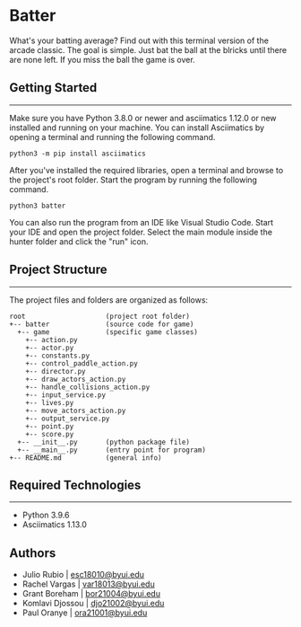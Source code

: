 # Batter
What's your batting average? Find out with this terminal version of the arcade 
classic. The goal is simple. Just bat the ball at the blricks until there are 
none left. If you miss the ball the game is over.

## Getting Started
---
Make sure you have Python 3.8.0 or newer and asciimatics 1.12.0 or new installed 
and running on your machine. You can install Asciimatics by opening a terminal 
and running the following command.
```
python3 -m pip install asciimatics
```
After you've installed the required libraries, open a terminal and browse to the 
project's root folder. Start the program by running the following command.
```
python3 batter 
```
You can also run the program from an IDE like Visual Studio Code. Start your IDE 
and open the project folder. Select the main module inside the hunter folder and 
click the "run" icon.

## Project Structure
---
The project files and folders are organized as follows:
```
root                    (project root folder)
+-- batter              (source code for game)
  +-- game              (specific game classes)
    +-- action.py
    +-- actor.py
    +-- constants.py
    +-- control_paddle_action.py
    +-- director.py
    +-- draw_actors_action.py
    +-- handle_collisions_action.py
    +-- input_service.py
    +-- lives.py
    +-- move_actors_action.py
    +-- output_service.py
    +-- point.py
    +-- score.py
  +-- __init__.py       (python package file)
  +-- __main__.py       (entry point for program)
+-- README.md           (general info)
```

## Required Technologies
---
* Python 3.9.6
* Asciimatics 1.13.0

## Authors
* Julio Rubio | esc18010@byui.edu
* Rachel Vargas | var18013@byui.edu
* Grant Boreham | bor21004@byui.edu
* Komlavi Djossou | djo21002@byui.edu
* Paul Oranye | ora21001@byui.edu